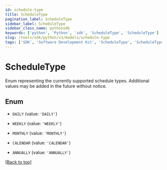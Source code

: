 ```yaml
---
id: schedule-type
title: ScheduleType
pagination_label: ScheduleType
sidebar_label: ScheduleType
sidebar_class_name: pythonsdk
keywords: ['python', 'Python', 'sdk', 'ScheduleType', 'ScheduleType']
slug: /tools/sdk/python/v3/models/schedule-type
tags: ['SDK', 'Software Development Kit', 'ScheduleType', 'ScheduleType']
---
```


# ScheduleType

Enum representing the currently supported schedule types. Additional values may be added in the future without notice.

## Enum

- `DAILY` (value: `'DAILY'`)

- `WEEKLY` (value: `'WEEKLY'`)

- `MONTHLY` (value: `'MONTHLY'`)

- `CALENDAR` (value: `'CALENDAR'`)

- `ANNUALLY` (value: `'ANNUALLY'`)

[[Back to top]](#)
